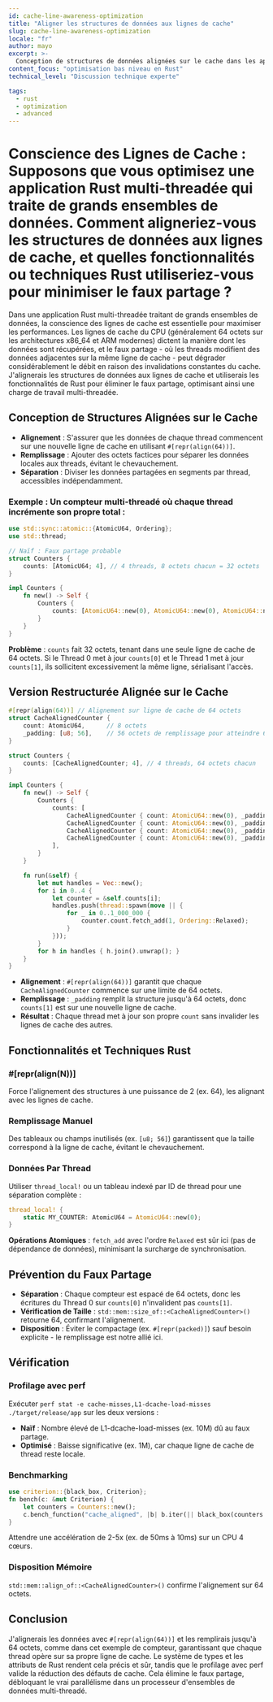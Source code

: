 ```yaml
---
id: cache-line-awareness-optimization
title: "Aligner les structures de données aux lignes de cache"
slug: cache-line-awareness-optimization
locale: "fr"
author: mayo
excerpt: >-
  Conception de structures de données alignées sur le cache dans les applications Rust multi-threadées pour éviter le faux partage et optimiser les performances lors du traitement de grands ensembles de données
content_focus: "optimisation bas niveau en Rust"
technical_level: "Discussion technique experte"

tags:
  - rust
  - optimization
  - advanced
---
```


# Conscience des Lignes de Cache : Supposons que vous optimisez une application Rust multi-threadée qui traite de grands ensembles de données. Comment aligneriez-vous les structures de données aux lignes de cache, et quelles fonctionnalités ou techniques Rust utiliseriez-vous pour minimiser le faux partage ?

Dans une application Rust multi-threadée traitant de grands ensembles de données, la conscience des lignes de cache est essentielle pour maximiser les performances. Les lignes de cache du CPU (généralement 64 octets sur les architectures x86_64 et ARM modernes) dictent la manière dont les données sont récupérées, et le faux partage - où les threads modifient des données adjacentes sur la même ligne de cache - peut dégrader considérablement le débit en raison des invalidations constantes du cache. J'alignerais les structures de données aux lignes de cache et utiliserais les fonctionnalités de Rust pour éliminer le faux partage, optimisant ainsi une charge de travail multi-threadée.

## Conception de Structures Alignées sur le Cache

- **Alignement** : S'assurer que les données de chaque thread commencent sur une nouvelle ligne de cache en utilisant `#[repr(align(64))]`.
- **Remplissage** : Ajouter des octets factices pour séparer les données locales aux threads, évitant le chevauchement.
- **Séparation** : Diviser les données partagées en segments par thread, accessibles indépendamment.

### Exemple : Un compteur multi-threadé où chaque thread incrémente son propre total :

```rust
use std::sync::atomic::{AtomicU64, Ordering};
use std::thread;

// Naïf : Faux partage probable
struct Counters {
    counts: [AtomicU64; 4], // 4 threads, 8 octets chacun = 32 octets
}

impl Counters {
    fn new() -> Self {
        Counters {
            counts: [AtomicU64::new(0), AtomicU64::new(0), AtomicU64::new(0), AtomicU64::new(0)],
        }
    }
}
```

**Problème** : `counts` fait 32 octets, tenant dans une seule ligne de cache de 64 octets. Si le Thread 0 met à jour `counts[0]` et le Thread 1 met à jour `counts[1]`, ils sollicitent excessivement la même ligne, sérialisant l'accès.

## Version Restructurée Alignée sur le Cache

```rust
#[repr(align(64))] // Alignement sur ligne de cache de 64 octets
struct CacheAlignedCounter {
    count: AtomicU64,      // 8 octets
    _padding: [u8; 56],    // 56 octets de remplissage pour atteindre 64
}

struct Counters {
    counts: [CacheAlignedCounter; 4], // 4 threads, 64 octets chacun
}

impl Counters {
    fn new() -> Self {
        Counters {
            counts: [
                CacheAlignedCounter { count: AtomicU64::new(0), _padding: [0; 56] },
                CacheAlignedCounter { count: AtomicU64::new(0), _padding: [0; 56] },
                CacheAlignedCounter { count: AtomicU64::new(0), _padding: [0; 56] },
                CacheAlignedCounter { count: AtomicU64::new(0), _padding: [0; 56] },
            ],
        }
    }

    fn run(&self) {
        let mut handles = Vec::new();
        for i in 0..4 {
            let counter = &self.counts[i];
            handles.push(thread::spawn(move || {
                for _ in 0..1_000_000 {
                    counter.count.fetch_add(1, Ordering::Relaxed);
                }
            }));
        }
        for h in handles { h.join().unwrap(); }
    }
}
```

- **Alignement** : `#[repr(align(64))]` garantit que chaque `CacheAlignedCounter` commence sur une limite de 64 octets.
- **Remplissage** : `_padding` remplit la structure jusqu'à 64 octets, donc `counts[1]` est sur une nouvelle ligne de cache.
- **Résultat** : Chaque thread met à jour son propre `count` sans invalider les lignes de cache des autres.

## Fonctionnalités et Techniques Rust

### #[repr(align(N))]
Force l'alignement des structures à une puissance de 2 (ex. 64), les alignant avec les lignes de cache.

### Remplissage Manuel
Des tableaux ou champs inutilisés (ex. `[u8; 56]`) garantissent que la taille correspond à la ligne de cache, évitant le chevauchement.

### Données Par Thread
Utiliser `thread_local!` ou un tableau indexé par ID de thread pour une séparation complète :

```rust
thread_local! {
    static MY_COUNTER: AtomicU64 = AtomicU64::new(0);
}
```

**Opérations Atomiques** : `fetch_add` avec l'ordre `Relaxed` est sûr ici (pas de dépendance de données), minimisant la surcharge de synchronisation.

## Prévention du Faux Partage

- **Séparation** : Chaque compteur est espacé de 64 octets, donc les écritures du Thread 0 sur `counts[0]` n'invalident pas `counts[1]`.
- **Vérification de Taille** : `std::mem::size_of::<CacheAlignedCounter>()` retourne 64, confirmant l'alignement.
- **Disposition** : Éviter le compactage (ex. `#[repr(packed)]`) sauf besoin explicite - le remplissage est notre allié ici.

## Vérification

### Profilage avec perf
Exécuter `perf stat -e cache-misses,L1-dcache-load-misses ./target/release/app` sur les deux versions :
- **Naïf** : Nombre élevé de L1-dcache-load-misses (ex. 10M) dû au faux partage.
- **Optimisé** : Baisse significative (ex. 1M), car chaque ligne de cache de thread reste locale.

### Benchmarking

```rust
use criterion::{black_box, Criterion};
fn bench(c: &mut Criterion) {
    let counters = Counters::new();
    c.bench_function("cache_aligned", |b| b.iter(|| black_box(counters.run())));
}
```

Attendre une accélération de 2-5x (ex. de 50ms à 10ms) sur un CPU 4 cœurs.

### Disposition Mémoire
`std::mem::align_of::<CacheAlignedCounter>()` confirme l'alignement sur 64 octets.

## Conclusion

J'alignerais les données avec `#[repr(align(64))]` et les remplirais jusqu'à 64 octets, comme dans cet exemple de compteur, garantissant que chaque thread opère sur sa propre ligne de cache. Le système de types et les attributs de Rust rendent cela précis et sûr, tandis que le profilage avec perf valide la réduction des défauts de cache. Cela élimine le faux partage, débloquant le vrai parallélisme dans un processeur d'ensembles de données multi-threadé.